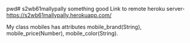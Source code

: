 pwd# s2wb61mallypally
something good
Link to remote heroku server-https://s2wb61mallypally.herokuapp.com/

My class mobiles has attributes mobile_brand(String), mobile_price(Number), mobile_color(String). 
